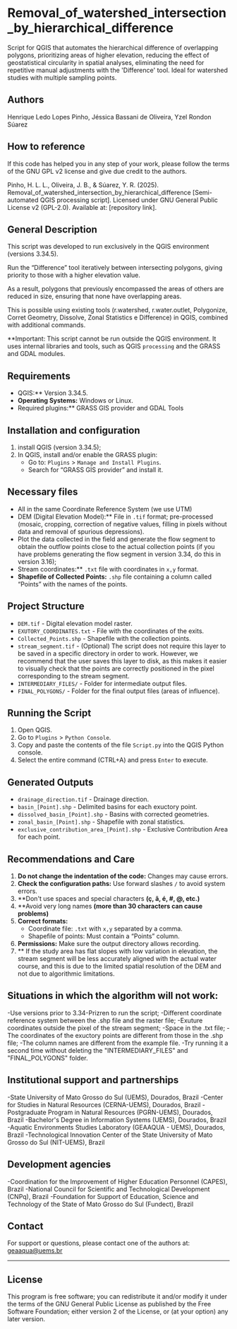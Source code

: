 # Removal_of_watershed_intersection_by_hierarchical_difference
Script for QGIS that automates the hierarchical difference of overlapping polygons, prioritizing areas of higher elevation, reducing the effect of geostatistical circularity in spatial analyses, eliminating the need for repetitive manual adjustments with the 'Difference' tool. Ideal for watershed studies with multiple sampling points.

## Authors
Henrique Ledo Lopes Pinho,
Jéssica Bassani de Oliveira,
Yzel Rondon Súarez

## How to reference

If this code has helped you in any step of your work, please follow the terms of the GNU GPL v2 license and give due credit to the authors.

Pinho, H. L. L., Oliveira, J. B., & Súarez, Y. R. (2025). Removal_of_watershed_intersection_by_hierarchical_difference [Semi-automated QGIS processing script]. Licensed under GNU General Public License v2 (GPL-2.0). Available at: [repository link].

## General Description

This script was developed to run exclusively in the QGIS environment (versions 3.34.5).

Run the “Difference” tool iteratively between intersecting polygons, giving priority to those with a higher elevation value.

As a result, polygons that previously encompassed the areas of others are reduced in size, ensuring that none have overlapping areas.

This is possible using existing tools (r.watershed, r.water.outlet, Polygonize, Corret Geometry, Dissolve, Zonal Statistics e Difference) in QGIS, combined with additional commands.

**Important: This script cannot be run outside the QGIS environment. It uses internal libraries and tools, such as QGIS `processing` and the GRASS and GDAL modules.


## Requirements

- QGIS:** Version 3.34.5.
- **Operating Systems:** Windows or Linux.
- Required plugins:** GRASS GIS provider and GDAL Tools

## Installation and configuration

1. install QGIS (version 3.34.5);
2. In QGIS, install and/or enable the GRASS plugin:
   - Go to: `Plugins` > `Manage and Install Plugins`.
   - Search for “GRASS GIS provider” and install it.

## Necessary files
- All in the same Coordinate Reference System (we use UTM)
- DEM (Digital Elevation Model):** File in `.tif` format; pre-processed (mosaic, cropping, correction of negative values, filling in pixels without data and removal of spurious depressions).
- Plot the data collected in the field and generate the flow segment to obtain the outflow points close to the actual collection points (if you have problems generating the flow segment in version 3.34, do this in version 3.16);
- Stream coordinates:** `.txt` file with coordinates in `x,y` format.
- **Shapefile of Collected Points:** `.shp` file containing a column called “Points” with the names of the points.

## Project Structure

- `DEM.tif` - Digital elevation model raster.
- `EXUTORY_COORDINATES.txt` - File with the coordinates of the exits.
- `Collected_Points.shp` - Shapefile with the collection points.
- `stream_segment.tif` - (Optional) The script does not require this layer to be saved in a specific directory in order to work. 
However, we recommend that the user saves this layer to disk, as this makes it easier to visually check that the points are correctly positioned in the pixel corresponding to the stream segment.
- `INTERMEDIARY_FILES/` - Folder for intermediate output files.
- `FINAL_POLYGONS/` - Folder for the final output files (areas of influence).

## Running the Script

1. Open QGIS.
2. Go to `Plugins` > `Python Console`.
3. Copy and paste the contents of the file `Script.py` into the QGIS Python console.
4. Select the entire command (CTRL+A) and press `Enter` to execute.

## Generated Outputs

- `drainage_direction.tif` - Drainage direction.
- `basin_[Point].shp` - Delimited basins for each exuctory point.
- `dissolved_basin_[Point].shp` - Basins with corrected geometries.
- `zonal_basin_[Point].shp` - Shapefile with zonal statistics.
- `exclusive_contribution_area_[Point].shp` - Exclusive Contribution Area for each point.

## Recommendations and Care

1. **Do not change the indentation of the code:** Changes may cause errors.
2. **Check the configuration paths:** Use forward slashes `/` to avoid system errors.
3. **Don't use spaces and special characters **(ç, ã, é, #, @, etc.)**
4. **Avoid very long names **(more than 30 characters can cause problems)**
5. **Correct formats:**
   - Coordinate file: `.txt` with `x,y` separated by a comma.
   - Shapefile of points: Must contain a “Points” column.
6. **Permissions:** Make sure the output directory allows recording.
7. ** If the study area has flat slopes with low variation in elevation, the stream segment will be less accurately aligned with the actual water course, 
and this is due to the limited spatial resolution of the DEM and not due to algorithmic limitations.

## Situations in which the algorithm will not work:
-Use versions prior to 3.34-Prizren to run the script;
-Different coordinate reference system between the .shp file and the raster file;
-Exuture coordinates outside the pixel of the stream segment;
-Space in the .txt file;
-The coordinates of the exuctory points are different from those in the .shp file;
-The column names are different from the example file.
-Try running it a second time without deleting the "INTERMEDIARY_FILES" and "FINAL_POLYGONS" folder.

## Institutional support and partnerships

-State University of Mato Grosso do Sul (UEMS), Dourados, Brazil
-Center for Studies in Natural Resources (CERNA-UEMS), Dourados, Brazil
-Postgraduate Program in Natural Resources (PGRN-UEMS), Dourados, Brazil
-Bachelor's Degree in Information Systems (UEMS), Dourados, Brazil
-Aquatic Environments Studies Laboratory (GEAAQUA - UEMS), Dourados, Brazil
-Technological Innovation Center of the State University of Mato Grosso do Sul (NIT-UEMS), Brazil

## Development agencies

-Coordination for the Improvement of Higher Education Personnel (CAPES), Brazil
-National Council for Scientific and Technological Development (CNPq), Brazil
-Foundation for Support of Education, Science and Technology of the State of Mato Grosso do Sul (Fundect), Brazil

## Contact

For support or questions, please contact one of the authors at: geaaqua@uems.br

---

## License

This program is free software; you can redistribute it and/or
modify it under the terms of the GNU General Public License
as published by the Free Software Foundation; either version 2
of the License, or (at your option) any later version.
